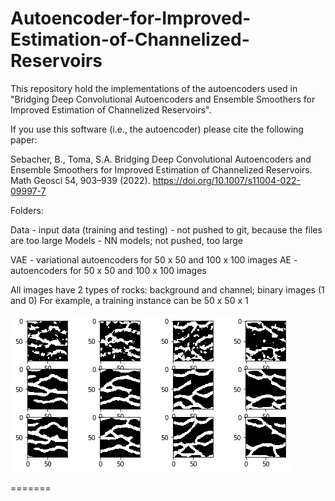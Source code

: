 # Autoencoder-for-Improved-Estimation-of-Channelized-Reservoirs

This repository hold the implementations of the autoencoders used in "Bridging Deep Convolutional Autoencoders and Ensemble Smoothers for Improved Estimation of Channelized Reservoirs". 

If you use this software (i.e., the autoencoder) please cite the following paper:

Sebacher, B., Toma, S.A. Bridging Deep Convolutional Autoencoders and Ensemble Smoothers for Improved Estimation of Channelized Reservoirs. Math Geosci 54, 903–939 (2022). https://doi.org/10.1007/s11004-022-09997-7

Folders:

Data - input data (training and testing) - not pushed to git, because the files are too large
Models - NN models; not pushed, too large

VAE - variational autoencoders for 50 x 50 and 100 x 100 images
AE - autoencoders for 50 x 50 and 100 x 100 images

All images have 2 types of rocks: background and channel; binary images (1 and 0)
For example, a training instance can be 50 x 50 x 1

![alt text](https://github.com/tomastefanadrian/Autoencoder-for-Improved-Estimation-of-Channelized-Reservoirs/blob/main/AE/examples.png)

=======
